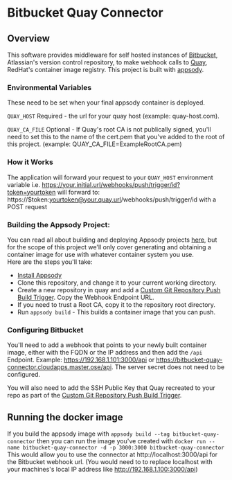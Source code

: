 # Bitbucket Quay Connector
## Overview
This software provides middleware for self hosted instances of
[Bitbucket](https://bitbucket.org), Atlassian's version control repository, to
make webhook calls to [Quay](https://access.redhat.com/products/red-hat-quay),
RedHat's container image registry. This project is built with
[appsody](https://appsody.dev/docs).

### Environmental Variables
These need to be set when your final appsody container is deployed.

`QUAY_HOST` Required - the url for your quay host (example: quay-host.com).

`QUAY_CA_FILE` Optional - If Quay's root CA is not publically signed, you'll
need to set this to the name of the cert.pem that you've added to the root of
this project. (example: QUAY_CA_FILE=ExampleRootCA.pem)

### How it Works
The application will forward your request to your `QUAY_HOST` environment
variable i.e.
https://your.initial.url/webhooks/push/trigger/id?token=yourtoken
will forward to:
https://$token:yourtoken@your.quay.url/webhooks/push/trigger/id
with a POST request

### Building the Appsody Project:
You can read all about building and deploying Appsody projects
[here](https://appsody.dev/docs/using-appsody/building-and-deploying/), but for
the scope of this project we'll only cover generating and obtaining a
container image for use with whatever container system you use.  
Here are the steps you'll take:
- [Install Appsody](https://appsody.dev/docs/installing/installing-appsody)
- Clone this repository, and change it to your current working directory.
- Create a new repository in quay and add a
[Custom Git Repository Push Build Trigger](https://docs.quay.io/guides/custom-trigger.html). Copy the Webhook Endpoint URL.
- If you need to trust a Root CA, copy it to the repository root directory.
- Run `appsody build` - This builds a container image that you can push.

### Configuring Bitbucket
You'll need to add a webhook that points to your newly built container image,
either with the FQDN or the IP address and then add the `/api` Endpoint.
Example: https://192.168.1.101:3000/api or
https://bitbucket-quay-connector.cloudapps.master.ose/api. The server secret does not need to be configured.

You will also need to add the
SSH Public Key that Quay recreated to your repo as part of  the
[Custom Git Repository Push Build Trigger](https://docs.quay.io/guides/custom-trigger.html).

## Running the docker image
If you build the appsody image with `appsody build --tag bitbucket-quay-connector` then you can run the image you've created
with `docker run --name bitbucket-quay-connector -d -p 3000:3000 bitbucket-quay-connector`
This would allow you to use the connector at http://localhost:3000/api for the Bitbucket webhook url. (You would need to to replace localhost with your machines's local IP address like http://192.168.1.100:3000/api)
